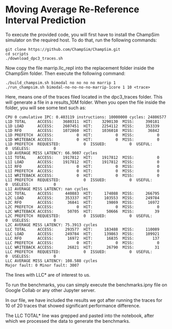 # Moving Average Re-Reference Interval Prediction

To execute the provided code, you will first have to install the ChampSim simulator on the required host. 
To do that, run the following commands: 
```
git clone https://github.com/ChampSim/ChampSim.git
cd scripts
./download_dpc3_traces.sh
```

Now copy the file marrip.llc_repl into the replacement folder inside the ChampSim folder.
Then execute the following command:
```
./build_champsim.sh bimodal no no no no marrip 1
./run_champsim.sh bimodal-no-no-no-no-marrip-1core 1 10 <trace>
```

Here, <trace> means one of the traces filed located in the dpc3_traces folder. 
This will generate a file in a results_10M folder. When you open the file  inside the folder, you will see some text such as:
```
CPU 0 cumulative IPC: 0.403119 instructions: 10000000 cycles: 24806577
L1D TOTAL     ACCESS:    3680311  HIT:    3290130  MISS:     390181
L1D LOAD      ACCESS:    2607451  HIT:    2254112  MISS:     353339
L1D RFO       ACCESS:    1072860  HIT:    1036018  MISS:      36842
L1D PREFETCH  ACCESS:          0  HIT:          0  MISS:          0
L1D WRITEBACK ACCESS:          0  HIT:          0  MISS:          0
L1D PREFETCH  REQUESTED:          0  ISSUED:          0  USEFUL:          0  USELESS:          0
L1D AVERAGE MISS LATENCY: 66.9087 cycles
L1I TOTAL     ACCESS:    1917812  HIT:    1917812  MISS:          0
L1I LOAD      ACCESS:    1917812  HIT:    1917812  MISS:          0
L1I RFO       ACCESS:          0  HIT:          0  MISS:          0
L1I PREFETCH  ACCESS:          0  HIT:          0  MISS:          0
L1I WRITEBACK ACCESS:          0  HIT:          0  MISS:          0
L1I PREFETCH  REQUESTED:          0  ISSUED:          0  USEFUL:          0  USELESS:          0
L1I AVERAGE MISS LATENCY: nan cycles
L2C TOTAL     ACCESS:     440883  HIT:     174088  MISS:     266795
L2C LOAD      ACCESS:     353337  HIT:     103553  MISS:     249784
L2C RFO       ACCESS:      36841  HIT:      19869  MISS:      16972
L2C PREFETCH  ACCESS:          0  HIT:          0  MISS:          0
L2C WRITEBACK ACCESS:      50705  HIT:      50666  MISS:         39
L2C PREFETCH  REQUESTED:          0  ISSUED:          0  USEFUL:          0  USELESS:          0
L2C AVERAGE MISS LATENCY: 75.3913 cycles
LLC TOTAL     ACCESS:     293577  HIT:     183488  MISS:     110089
LLC LOAD      ACCESS:     249784  HIT:     139863  MISS:     109921
LLC RFO       ACCESS:      16972  HIT:      16835  MISS:        137
LLC PREFETCH  ACCESS:          0  HIT:          0  MISS:          0
LLC WRITEBACK ACCESS:      26821  HIT:      26790  MISS:         31
LLC PREFETCH  REQUESTED:          0  ISSUED:          0  USEFUL:          0  USELESS:          0
LLC AVERAGE MISS LATENCY: 108.588 cycles
Major fault: 0 Minor fault: 3007
```
The lines with LLC* are of interest to us.

To run the benchmarks, you can simply execute the benchmarks.ipny file on Google Collab or any other Jupyter server.

In our file, we have included the results we got after running the traces for 10 of 20 traces that showed significant performance difference. 

The LLC TOTAL* line was grepped and pasted into the notebook, after which we processed the data to generate the benchmarks.